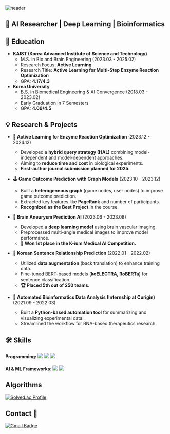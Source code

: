 ![header](https://capsule-render.vercel.app/api?type=wave&color=auto&height=300&section=header&text=Welcome&fontSize=90)
## 🔬 **AI Researcher | Deep Learning | Bioinformatics**  

## 🏫 **Education**  
- **KAIST (Korea Advanced Institute of Science and Technology)**  
  - M.S. in Bio and Brain Engineering (2023.03 - 2025.02)  
  - Research Focus: **Active Learning**
  - Research Title: **Active Learning for Multi-Step Enzyme Reaction Optimization**  
  - GPA: **4.17/4.3**  
- **Korea University**  
  - B.S. in Biomedical Engineering & AI Convergence (2018.03 - 2023.02)  
  - Early Graduation in 7 Semesters  
  - GPA: **4.09/4.5**  

## 💡 **Research & Projects**  
- **🔬 Active Learning for Enzyme Reaction Optimization** (2023.12 - 2024.12)  
  - Developed a **hybrid query strategy (HAL)** combining model-independent and model-dependent approaches.  
  - Aiming to **reduce time and cost** in biological experiments.  
  - **First-author journal submission planned for 2025.**  

- **🕹️ Game Outcome Prediction with Graph Models** (2023.10 - 2023.12)  
  - Built a **heterogeneous graph** (game nodes, user nodes) to improve game outcome prediction.  
  - Extracted key features like **PageRank** and number of participants.  
  - **Recognized as the Best Project** in the course.  

- **🧠 Brain Aneurysm Prediction AI** (2023.06 - 2023.08)  
  - Developed a **deep learning model** using brain vascular imaging.  
  - Preprocessed multi-angle medical images to improve model performance.  
  - **🥇 Won 1st place in the K-ium Medical AI Competition.**  

- **📝 Korean Sentence Relationship Prediction** (2022.01 - 2022.02)  
  - Utilized **data augmentation** (back translation) to enhance training data.  
  - Fine-tuned BERT-based models (**koELECTRA, RoBERTa**) for sentence classification.  
  - **🏆 Placed 5th out of 250 teams.**  

- **🧬 Automated Bioinformatics Data Analysis (Internship at Curigin)** (2021.09 - 2022.03)  
  - Built a **Python-based automation tool** for summarizing and visualizing experimental data.  
  - Streamlined the workflow for RNA-based therapeutics research.  

## 🛠 **Skills**  
#### **Programming:** <img src="https://img.shields.io/badge/PYTHON-3776AB?style=for-the-badge&logo=python&logoColor=white"> <img src ="https://img.shields.io/badge/MATLAB-0076A8?style=for-the-badge&logo=mathworks&logoColor=white"> <img src="https://img.shields.io/badge/C++-00599C?style=for-the-badge&logo=c++&logoColor=white"> 
#### **AI & ML Frameworks:** <img src="https://img.shields.io/badge/PYTORCH-EE4C2C?style=for-the-badge&logo=pytorch&logoColor=white"> <img src="https://img.shields.io/badge/TensorFlow-FF6F00?style=for-the-badge&logo=tensorflow&logoColor=white">

## Algorithms
[![Solved.ac Profile](http://mazassumnida.wtf/api/v2/generate_badge?boj=beong0717)](https://solved.ac/beong0717/)

## Contact 💬
[![Gmail Badge](https://img.shields.io/badge/Gmail-D14836?style=flat&logo=Gmail&logoColor=white)](mailto:beong2306@gmail.com)


